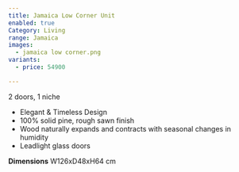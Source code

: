 ```yaml
---
title: Jamaica Low Corner Unit
enabled: true
Category: Living
range: Jamaica
images:
  - jamaica low corner.png
variants:
  - price: 54900

---
```

2 doors, 1 niche

* Elegant & Timeless Design
* 100% solid pine, rough sawn finish
* Wood naturally expands and contracts with seasonal changes in humidity
* Leadlight glass doors

**Dimensions**
W126xD48xH64 cm